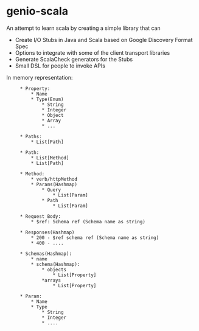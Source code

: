 # genio-scala
An attempt to learn scala by creating a simple library that can 

* Create I/O Stubs in Java and Scala based on Google Discovery Format Spec
* Options to integrate with some of the client transport libraries
* Generate ScalaCheck generators for the Stubs
* Small DSL for people to invoke APIs

In memory representation:
   
		 * Property:
			 * Name
			 * Type(Enum)
				 * String
                 * Integer
                 * Object
                 * Array
                 * ...

		 * Paths:  
			 * List[Path]

		 * Path:
			 * List[Method]  
			 * List[Path]  

		 * Method:  
			 * verb/httpMethod  
			 * Params(Hashmap)
			 	 * Query
			 	 	 * List[Param]  
				 * Path
				 	 * List[Param]  

		 * Request Body:  
			 * $ref: Schema ref (Schema name as string)  

		 * Responses(Hashmap)
		 	 * 200 - $ref schema ref (Schema name as string)  
             * 400 - ....  

		 * Schemas(Hashmap):  
			 * name 
			 * schema(Hashmap):  
               	 * objects
               	 	 * List[Property]  
               	 *arrays
               	 	 * List[Property]  

		 * Param:  
			 * Name  
			 * Type
			 	 * String  
        		 * Integer  
        		 * ....  
